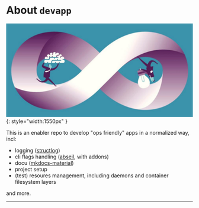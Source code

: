 
# About `devapp`


<p attr="autogenerated by make_badges"></p>

<p attr="autogenerated by make_badges"></p>

![](img/page-teaser.png){: style="width:1550px" }


This is an enabler repo to develop "ops friendly" apps in a normalized way, incl:

- logging ([structlog](https://www.structlog.org/en/stable/))
- cli flags handling ([abseil](https://abseil.io/docs/python/), with addons)
- docu ([mkdocs-material](https://squidfunk.github.io/mkdocs-material/getting-started/))
- project setup
- (test) resoures management, including daemons and container filesystem layers

and more.



<!-- pre_proc_marker -->


----


